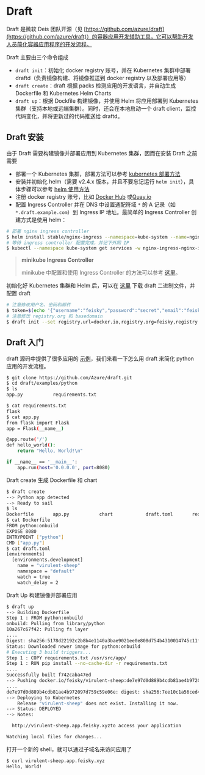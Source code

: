 # Draft

Draft 是微软 Deis 团队开源（见 [https://github.com/azure/draft](https://github.com/azure/draft)）的容器应用开发辅助工具，它可以帮助开发人员简化容器应用程序的开发流程。

Draft 主要由三个命令组成

* `draft init`：初始化 docker registry 账号，并在 Kubernetes 集群中部署 draftd（负责镜像构建、将镜像推送到 docker registry 以及部署应用等）
* `draft create`：draft 根据 packs 检测应用的开发语言，并自动生成 Dockerfile 和 Kubernetes Helm Charts
* `draft up`：根据 Dockfile 构建镜像，并使用 Helm 将应用部署到 Kubernetes 集群（支持本地或远端集群）。同时，还会在本地启动一个 draft client，监控代码变化，并将更新过的代码推送给 draftd。

## Draft 安装

由于 Draft 需要构建镜像并部署应用到 Kubernetes 集群，因而在安装 Draft 之前需要

* 部署一个 Kubernetes 集群，部署方法可以参考 [kubernetes 部署方法](../../setup/index.md)
* 安装并初始化 helm（需要 v2.4.x 版本，并且不要忘记运行 `helm init`），具体步骤可以参考 [helm 使用方法](https://github.com/feiskyer/kubernetes-handbook/tree/549e0e3c9ba0175e64b2d4719b5a46e9016d532b/apps/helm-app.md)
* 注册 docker registry 账号，比如 [Docker Hub](https://hub.docker.com/) 或[Quay.io](https://quay.io/)
* 配置 Ingress Controller 并在 DNS 中设置通配符域 `*` 的 A 记录（如 `*.draft.example.com`）到 Ingress IP 地址。最简单的 Ingress Controller 创建方式是使用 helm：

```bash
# 部署 nginx ingress controller
$ helm install stable/nginx-ingress --namespace=kube-system --name=nginx-ingress
# 等待 ingress controller 配置完成，并记下外网 IP
$ kubectl --namespace kube-system get services -w nginx-ingress-nginx-ingress-controller
```

> **minikube Ingress Controller**
>
> minikube 中配置和使用 Ingress Controller 的方法可以参考 [这里](../../extension/ingress/minikube-ingress.md)。

初始化好 Kubernetes 集群和 Helm 后，可以在 [这里](https://github.com/Azure/draft/releases/latest) 下载 draft 二进制文件，并配置 draft

```bash
# 注意修改用户名、密码和邮件
$ token=$(echo '{"username":"feisky","password":"secret","email":"feisky@email.com"}' | base64)
# 注意修改 registry.org 和 basedomain
$ draft init --set registry.url=docker.io,registry.org=feisky,registry.authtoken=${token},basedomain=app.feisky.xyz
```

## Draft 入门

draft 源码中提供了很多应用的 [示例](https://github.com/Azure/draft/blob/master/examples)，我们来看一下怎么用 draft 来简化 python 应用的开发流程。

```bash
$ git clone https://github.com/Azure/draft.git
$ cd draft/examples/python
$ ls
app.py           requirements.txt

$ cat requirements.txt
flask
$ cat app.py
from flask import Flask
app = Flask(__name__)

@app.route('/')
def hello_world():
    return "Hello, World!\n"

if __name__ == '__main__':
    app.run(host='0.0.0.0', port=8080)
```

Draft create 生成 Dockerfile 和 chart

```bash
$ draft create
--> Python app detected
--> Ready to sail
$ ls
Dockerfile       app.py           chart            draft.toml       requirements.txt
$ cat Dockerfile
FROM python:onbuild
EXPOSE 8080
ENTRYPOINT ["python"]
CMD ["app.py"]
$ cat draft.toml
[environments]
  [environments.development]
    name = "virulent-sheep"
    namespace = "default"
    watch = true
    watch_delay = 2
```

Draft Up 构建镜像并部署应用

```bash
$ draft up
--> Building Dockerfile
Step 1 : FROM python:onbuild
onbuild: Pulling from library/python
10a267c67f42: Pulling fs layer
....
Digest: sha256:5178d22192c2b8b4e1140a3bae9021ee0e808d754b4310014745c11f03fcc61b
Status: Downloaded newer image for python:onbuild
# Executing 3 build triggers...
Step 1 : COPY requirements.txt /usr/src/app/
Step 1 : RUN pip install --no-cache-dir -r requirements.txt
....
Successfully built f742caba47ed
--> Pushing docker.io/feisky/virulent-sheep:de7e97d0d889b4cdb81ae4b972097d759c59e06e
....
de7e97d0d889b4cdb81ae4b972097d759c59e06e: digest: sha256:7ee10c1a56ced4f854e7934c9d4a1722d331d7e9bf8130c1a01d6adf7aed6238 size: 2840
--> Deploying to Kubernetes
    Release "virulent-sheep" does not exist. Installing it now.
--> Status: DEPLOYED
--> Notes:

  http://virulent-sheep.app.feisky.xyzto access your application

Watching local files for changes...
```

打开一个新的 shell，就可以通过子域名来访问应用了

```bash
$ curl virulent-sheep.app.feisky.xyz
Hello, World!
```

